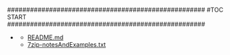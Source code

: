 







####################################################
#TOC START
####################################################
* [](.//README.md)
    * [README.md](./README.md)
    * [7zip-notesAndExamples.txt](./7zip-notesAndExamples.txt)
